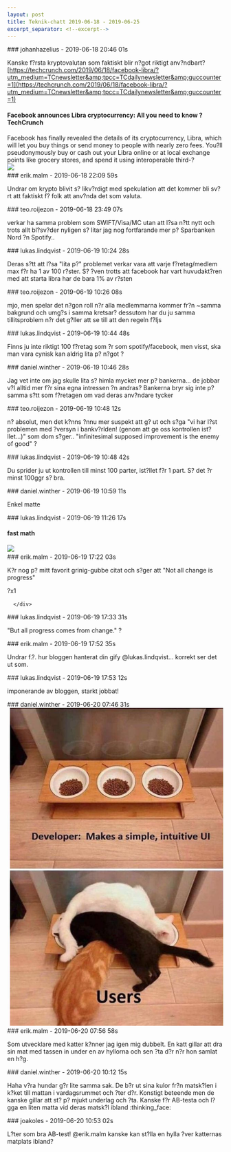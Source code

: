 ```yaml
---
layout: post
title: Teknik-chatt 2019-06-18 - 2019-06-25
excerpt_separator: <!--excerpt-->
---
```

<section class="message" markdown="1">
### johanhazelius - 2019-06-18 20:46 01s

Kanske f?rsta kryptovalutan som faktiskt blir n?got riktigt anv?ndbart? [https://techcrunch.com/2019/06/18/facebook-libra/?utm_medium=TCnewsletter&amp;tpcc=TCdailynewsletter&amp;guccounter=1](https://techcrunch.com/2019/06/18/facebook-libra/?utm_medium=TCnewsletter&amp;tpcc=TCdailynewsletter&amp;guccounter=1)

<div class="attachment"><h4>Facebook announces Libra cryptocurrency: All you need to know ? TechCrunch</h4><div class="text">Facebook has finally revealed the details of its cryptocurrency, Libra, which will let you buy things or send money to people with nearly zero fees. You?ll pseudonymously buy or cash out your Libra online or at local exchange points like grocery stores, and spend it using interoperable third-?</div>
<a href="https://techcrunch.com/2019/06/18/facebook-libra/?utm_medium=TCnewsletter&amp;tpcc=TCdailynewsletter&amp;guccounter=1"><img src="https://techcrunch.com/wp-content/uploads/2019/06/Facebook-Libra.png?w=713" fallback="Facebook announces Libra cryptocurrency: All you need to know ? TechCrunch"/></a></div>
    
</section>
<section class="message" markdown="1">
### erik.malm - 2019-06-18 22:09 59s

Undrar om krypto blivit s? likv?rdigt med spekulation att det kommer bli sv?rt att faktiskt f? folk att anv?nda det som valuta.
</section>
<section class="message" markdown="1">
### teo.roijezon - 2019-06-18 23:49 07s

verkar ha samma problem som SWIFT/Visa/MC utan att l?sa n?tt nytt
och trots allt bl?sv?der nyligen s? litar jag nog fortfarande mer p? Sparbanken Nord ?n Spotify..
</section>
<section class="message" markdown="1">
### lukas.lindqvist - 2019-06-19 10:24 28s

Deras s?tt att l?sa "lita p?" problemet verkar vara att varje f?retag/medlem max f?r ha 1 av 100 r?ster.
S? ?ven trotts att facebook har vart huvudakt?ren med att starta libra har de bara 1% av r?sten
</section>
<section class="message" markdown="1">
### teo.roijezon - 2019-06-19 10:26 08s

mjo, men spelar det n?gon roll n?r alla medlemmarna kommer fr?n ~samma bakgrund och umg?s i samma kretsar?
dessutom har du ju samma tillitsproblem n?r det g?ller att se till att den regeln f?ljs
</section>
<section class="message" markdown="1">
### lukas.lindqvist - 2019-06-19 10:44 48s

Finns ju inte riktigt 100 f?retag som ?r som spotify/facebook, men visst, ska man vara cynisk kan aldrig lita p? n?got ?
</section>
<section class="message" markdown="1">
### daniel.winther - 2019-06-19 10:46 28s

Jag vet inte om jag skulle lita s? himla mycket mer p? bankerna... de jobbar v?l alltid mer f?r sina egna intressen ?n andras?
Bankerna bryr sig inte p? samma s?tt som f?retagen om vad deras anv?ndare tycker
</section>
<section class="message" markdown="1">
### teo.roijezon - 2019-06-19 10:48 12s

n? absolut, men det k?nns ?nnu mer suspekt att g? ut och s?ga "vi har l?st problemen med ?versyn i bankv?rlden! (genom att ge oss kontrollen ist?llet...)"
som dom s?ger.. "infinitesimal supposed improvement is the enemy of good" ?
</section>
<section class="message" markdown="1">
### lukas.lindqvist - 2019-06-19 10:48 42s

Du sprider ju ut kontrollen till minst 100 parter, ist?llet f?r 1 part. S? det ?r minst 100ggr s? bra.
</section>
<section class="message" markdown="1">
### daniel.winther - 2019-06-19 10:59 11s

Enkel matte
</section>
<section class="message" markdown="1">
### lukas.lindqvist - 2019-06-19 11:26 17s



<div class="attachment"><h4>fast math</h4><div class="text"></div>
<a href="https://giphy.com/gifs/filmeditor--the-hangover-movie-3owzW5c1tPq63MPmWk"><img src="https://media1.giphy.com/media/3owzW5c1tPq63MPmWk/giphy-downsized.gif?cid=6104955e5d09ffb27469424c73f7d146&rid=giphy-downsized.gif" fallback="fast math"/></a></div>
    
</section>
<section class="message" markdown="1">
### erik.malm - 2019-06-19 17:22 03s

K?r nog p? mitt favorit grinig-gubbe citat och s?ger att "Not all change is progress"
<div class="reactionsDiv">
<div class="reactionDiv">
<span title="teo.roijezon reacted this way." class="reactionSpan">
?x1</span>
</div>
     
      </div>
    
</section>
<section class="message" markdown="1">
### lukas.lindqvist - 2019-06-19 17:33 31s

"But all progress comes from change." ?
</section>
<section class="message" markdown="1">
### erik.malm - 2019-06-19 17:52 35s

Undrar f.?. hur bloggen hanterat din gify @lukas.lindqvist... korrekt ser det ut som.
</section>
<section class="message" markdown="1">
### lukas.lindqvist - 2019-06-19 17:53 12s

imponerande av bloggen, starkt jobbat!
</section>
<section class="message" markdown="1">
### daniel.winther - 2019-06-20 07:46 31s


<div class="imageblock">
<a href="/assets/blogAssets/FKQPWFPTJ-Image_from_iOS.jpg">
<img alt="Image from iOS.jpg" src="/assets/blogAssets/FKQPWFPTJ-Image_from_iOS.jpg"/>
</a></div>

     
</section>
<section class="message" markdown="1">
### erik.malm - 2019-06-20 07:56 58s

Som utvecklare med katter k?nner jag igen mig dubbelt.
En katt gillar att dra sin mat med tassen in under en av hyllorna och sen ?ta d?r n?r hon samlat en h?g.
</section>
<section class="message" markdown="1">
### daniel.winther - 2019-06-20 10:12 15s

Haha v?ra hundar g?r lite samma sak. De b?r ut sina kulor fr?n matsk?len i k?ket till mattan i vardagsrummet och ?ter d?r. Konstigt beteende men de kanske gillar att st? p? mjukt underlag och ?ta. Kanske f?r AB-testa och l?gga en liten matta vid deras matsk?l ibland :thinking_face:
</section>
<section class="message" markdown="1">
### joakoles - 2019-06-20 10:53 02s

L?ter som bra AB-test! @erik.malm kanske kan st?lla en hylla ?ver katternas matplats ibland?

<!--excerpt-->
</section>